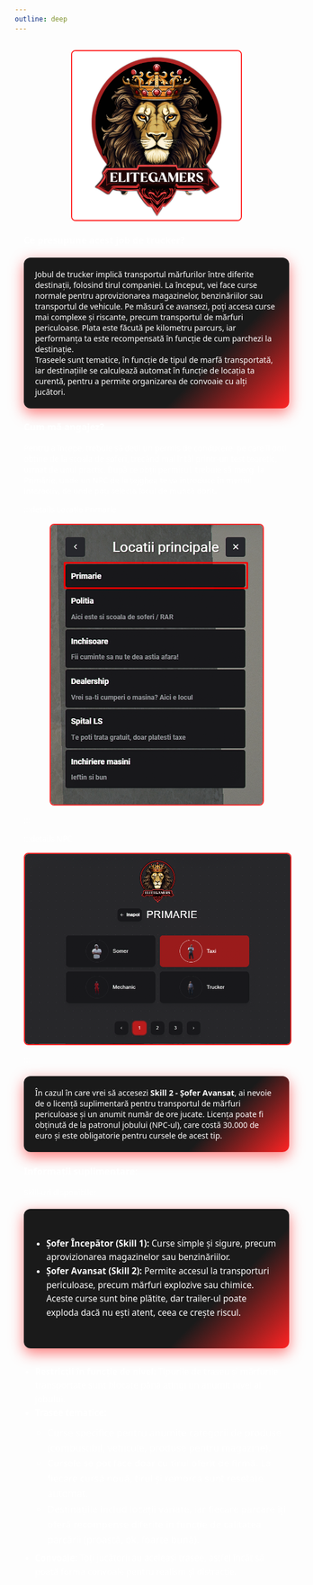 ```yaml
---
outline: deep
---
```


<div class="eg-tirist">

<img src="../public/elitegamers.png" alt="logoEG" width="300" style="display:block; margin: 0 auto;">

<style>
.eg-tirist {
  font-family: 'Segoe UI', Tahoma, Geneva, Verdana, sans-serif;
  color: white;
  padding: 1rem;
}

.eg-tirist .eg-box {
  max-width: 700px;
  margin: 20px auto;
  padding: 20px;
  border-radius: 12px;
  background: linear-gradient(135deg, #1a1a1a 70%, #ff2323 100%);
  box-shadow: 0 8px 24px rgba(255, 35, 35, 0.6);
  color: #fff;
}

.eg-tirist .eg-box ul {
  line-height: 1.6;
  font-size: 1.1em;
  padding-left: 1.3em;
}

.eg-tirist img {
  border-radius: 8px;
  border: 2px solid #ff2323;
  max-width: 100%;
  height: auto;
  display: block;
  margin: 1rem auto;
}

.eg-tirist ul {
  max-width: 700px;
  margin: 30px auto;
  line-height: 1.6;
  font-size: 1.1em;
  padding-left: 1.3em;
}

.eg-tirist ul ul {
  margin-top: 0.5rem;
  margin-bottom: 0.5rem;
  padding-left: 1.3em;
}

.eg-tirist details > summary {
  cursor: pointer;
  font-weight: 600;
  color: #ff2323;
  margin-top: 1rem;
  user-select: none;
}

.eg-tirist details > summary:hover {
  text-decoration: underline;
}
</style>

### Ce presupune acest job de trucker?

<div class="eg-box">
  Jobul de trucker implică transportul mărfurilor între diferite destinații, folosind tirul companiei. La început, vei face curse normale pentru aprovizionarea magazinelor, benzinăriilor sau transportul de vehicule. Pe măsură ce avansezi, poți accesa curse mai complexe și riscante, precum transportul de mărfuri periculoase. Plata este făcută pe kilometru parcurs, iar performanța ta este recompensată în funcție de cum parchezi la destinație.<br>
  Traseele sunt tematice, în funcție de tipul de marfă transportată, iar destinațiile se calculează automat în funcție de locația ta curentă, pentru a permite organizarea de convoaie cu alți jucători.
</div>

### Cum mă angajez?

<p>Pentru a începe, trebuie să deții un permis de conducere, pe care îl poți obține de la școala de șoferi, trecând mai întâi printr-un test teoretic, urmat de unul practic. După ce obții permisul, trebuie să mergi la Primărie, unde un NPC de la tejghea te va introduce în meniul interactiv, de unde poți selecta locul de muncă dorit.</p>

:::details Locatie Primarie
<img src="../public/joburi/gps.png" alt="Locatie Primarie">
:::

:::details NPC
<img src="../public/joburi/primarie.png" alt="NPC Primarie">
:::

<div class="eg-box">
  În cazul în care vrei să accesezi <b>Skill 2 - Șofer Avansat</b>, ai nevoie de o licență suplimentară pentru transportul de mărfuri periculoase și un anumit număr de ore jucate. Licența poate fi obținută de la patronul jobului (NPC-ul), care costă 30.000 de euro și este obligatorie pentru cursele de acest tip.
</div>

### Informații suplimentare:

Skill-uri disponibile:

<div class="eg-box">
  <ul>
    <li><b>Șofer Începător (Skill 1):</b> Curse simple și sigure, precum aprovizionarea magazinelor sau benzinăriilor.</li>
    <li><b>Șofer Avansat (Skill 2):</b> Permite accesul la transporturi periculoase, precum mărfuri explozive sau chimice. Aceste curse sunt bine plătite, dar trailer-ul poate exploda dacă nu ești atent, ceea ce crește riscul.</li>
  </ul>
</div>

<ul>
  <li><b>Restricții în funcție de nivel:</b> Tipurile de traseu și mărfurile transportate sunt blocate până atingi un anumit nivel al jobului.</li>
  <li><b>Trasee tematice:</b>
    <ul>
      <li>Curse specifice pentru anumite categorii de produse (combustibil, vehicule, produse pentru magazine).</li>
      <li>Cursele se pot face doar cu tirul oferit de firmă. La fiecare cursă nouă, tirul și remorca sunt resetate automat.</li>
      <li>Destinațiile includ locații variate, iar fiecare parcare îți oferă recompense diferite în funcție de calitatea parcării (proastă, ok, foarte bună).</li>
    </ul>
  </li>
  <li><b>Convoaie:</b> Toți jucătorii au aceleași trasee, astfel încât să poată forma convoaie pentru realism și distracție.</li>
</ul>

</div>
